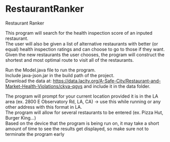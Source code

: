 # RestaurantRanker
Restaurant Ranker

This program will search for the health inspection score of an inputed restaurant. <br/>
The user will also be given a list of alternative restaurants with better (or equal) health inspection ratings and can choose to go to those if they want.<br/>
Given the new restaurants the user chooses, the program will construct the shortest and most optimal route to visit all of the restaurants.

Run the Model.java file to run the program.<br/>
Include java-json.jar in the build path of the project.<br/>
Download the data at: https://data.lacity.org/A-Safe-City/Restaurant-and-Market-Health-Violations/ckya-qgys and include it in the data folder. 

The program will prompt for your current location provided it is in the LA area (ex. 2800 E Observatory Rd, LA, CA) -> use this while running or any other address with this format in LA. <br/>
The program will allow for several restaurants to be entered (ex. Pizza Hut, Burger King...)<br/>
Based on the device that the program is being run on, it may take a short amount of time to see the results get displayed, so make sure not to terminate the program early